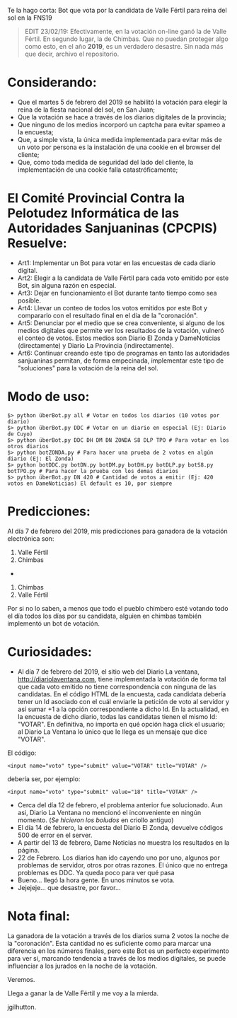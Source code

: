 Te la hago corta:
  Bot que vota por la candidata de Valle Fértil para reina del sol en la FNS19

> EDIT 23/02/19: Efectivamente, en la votación on-line ganó la de Valle Fértil. En segundo lugar, la de Chimbas. Que no puedan proteger algo como esto, en el año **2019**, es un verdadero desastre. Sin nada más que decir, archivo el repositorio.

# Considerando:

- Que el martes 5 de febrero del 2019 se habilitó la votación para elegir la reina de la fiesta nacional del sol, en San Juan;
- Que la votación se hace a través de los diarios digitales de la provincia;
- Que ninguno de los medios incorporó un captcha para evitar spameo a la encuesta;
- Que, a simple vista, la única medida implementada para evitar más de un voto por persona es la instalación de una cookie en el browser del cliente;
- Que, como toda medida de seguridad del lado del cliente, la implementación de una cookie falla catastróficamente;

# El Comité Provincial Contra la Pelotudez Informática de las Autoridades Sanjuaninas (CPCPIS) Resuelve:

- Art1: Implementar un Bot para votar en las encuestas de cada diario digital.
- Art2: Elegir a la candidata de Valle Fértil para cada voto emitido por este Bot, sin alguna razón en especial. 
- Art3: Dejar en funcionamiento el Bot durante tanto tiempo como sea posible.
- Art4: Llevar un conteo de todos los votos emitidos por este Bot y compararlo con el resultado final en el día de la 
"coronación".
- Art5: Denunciar por el medio que se crea conveniente, si alguno de los medios digitales que permite ver los resultados de la 
votación, vulneró el conteo de votos. Estos medios son Diario El Zonda y DameNoticias (directamente) y Diario La Provincia (indirectamente).
- Art6: Continuar creando este tipo de programas en tanto las autoridades sanjuaninas permitan, de forma empecinada, implementar este tipo de "soluciones" para la votación de la reina del sol.

# Modo de uso:
```
$> python überBot.py all # Votar en todos los diarios (10 votos por diario)
$> python überBot.py DDC # Votar en un diario en especial (Ej: Diario de Cuyo)
$> python überBot.py DDC DH DM DN ZONDA S8 DLP TPO # Para votar en los otros diarios
$> python botZONDA.py # Para hacer una prueba de 2 votos en algún diario (Ej: El Zonda)
$> python botDDC.py botDN.py botDM.py botDH.py botDLP.py botS8.py botTPO.py # Para hacer la prueba con los demas diarios
$> python überBot.py DN 420 # Cantidad de votos a emitir (Ej: 420 votos en DameNoticias) El default es 10, por siempre
```

# Predicciones:
Al día 7 de febrero del 2019, mis predicciones para ganadora de la votación electrónica son:

1. Valle Fértil
2. Chimbas
-
1. Chimbas
2. Valle Fértil

Por si no lo saben, a menos que todo el pueblo chimbero esté votando todo el día todos los días por su candidata, alguien en chimbas también implementó un bot de votación.

# Curiosidades:
- Al día 7 de febrero del 2019, el sitio web del Diario La ventana, http://diariolaventana.com, tiene implementada la votación de forma tal que cada voto emitido no tiene correspondencia con ninguna de las candidatas.
En el código HTML de la encuesta, cada candidata debería tener un Id asociado con el cuál enviarle la petición de voto al servidor y así sumar +1 a la opción correspondiente a dicho Id. En la actualidad, en la encuesta de dicho diario, todas las candidatas tienen el mismo Id: "VOTAR". En definitiva, no importa en qué opción haga click el usuario; al Diario La Ventana lo único que le llega es un mensaje que dice "VOTAR".

El código:
```
<input name="voto" type="submit" value="VOTAR" title="VOTAR" />
```
debería ser, por ejemplo:
```
<input name="voto" type="submit" value="18" title="VOTAR" />
```

- Cerca del día 12 de febrero, el problema anterior fue solucionado. Aun asi, Diario La Ventana no mencionó el inconveniente en ningún momento. (_Se hicieron los boludos_ en criollo antiguo)
- El día 14 de febrero, la encuesta del Diario El Zonda, devuelve códigos 500 de error en el server.
- A partir del 13 de febrero, Dame Noticias no muestra los resultados en la página. 
- 22 de Febrero. Los diarios han ido cayendo uno por uno, algunos por problemas de servidor, otros por otras razones. El único que no entrega problemas es DDC. Ya queda poco para ver qué pasa
- Bueno... llegó la hora gente. En unos minutos se vota.
- Jejejeje... que desastre, por favor...

# Nota final:

La ganadora de la votación a través de los diarios suma 2 votos la noche de la "coronación". Esta cantidad no es suficiente como para marcar una diferencia en los números finales, pero este Bot es un perfecto experimento para ver si, marcando tendencia a través de los medios digitales, se puede influenciar a los jurados en la noche de la votación.

Veremos.

Llega a ganar la de Valle Fértil y me voy a la mierda.

jgilhutton.
